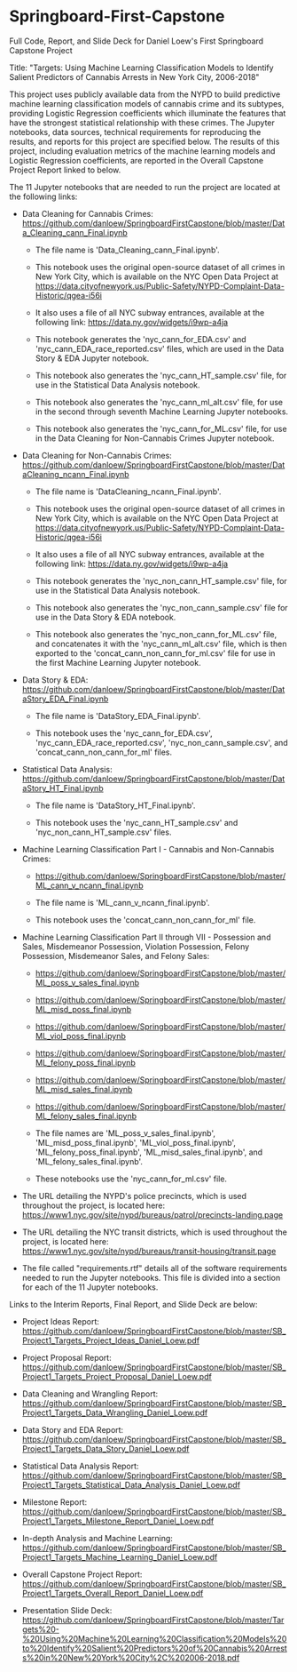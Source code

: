 # Springboard-First-Capstone
Full Code, Report, and Slide Deck for Daniel Loew's First Springboard Capstone Project

Title: "Targets: Using Machine Learning Classification Models to Identify Salient Predictors of Cannabis Arrests in New York City, 2006-2018"

This project uses publicly available data from the NYPD to build predictive machine learning classification models of cannabis crime and its subtypes, providing Logistic Regression coefficients which illuminate the features that have the strongest statistical relationship with these crimes. The Jupyter notebooks, data sources, technical requirements for reproducing the results, and reports for this project are specified below. The results of this project, including evaluation metrics of the machine learning models and Logistic Regression coefficients, are reported in the Overall Capstone Project Report linked to below. 

The 11 Jupyter notebooks that are needed to run the project are located at the following links:
  - Data Cleaning for Cannabis Crimes: https://github.com/danloew/SpringboardFirstCapstone/blob/master/Data_Cleaning_cann_Final.ipynb
  
    - The file name is 'Data_Cleaning_cann_Final.ipynb'.
    
    - This notebook uses the original open-source dataset of all crimes in New York City, which is available on the NYC Open 
     Data Project at https://data.cityofnewyork.us/Public-Safety/NYPD-Complaint-Data-Historic/qgea-i56i
     
    - It also uses a file of all NYC subway entrances, available at the following link: https://data.ny.gov/widgets/i9wp-a4ja
    
    - This notebook generates the 'nyc_cann_for_EDA.csv' and 'nyc_cann_EDA_race_reported.csv' files, which are used in the Data Story & EDA Jupyter notebook.
    
    - This notebook also generates the 'nyc_cann_HT_sample.csv' file, for use in the Statistical Data Analysis notebook.
    
    - This notebook also generates the 'nyc_cann_ml_alt.csv' file, for use in the second through seventh Machine Learning Jupyter notebooks.
     
    - This notebook also generates the 'nyc_cann_for_ML.csv' file, for use in the Data Cleaning for Non-Cannabis Crimes Jupyter notebook.
    
  - Data Cleaning for Non-Cannabis Crimes: https://github.com/danloew/SpringboardFirstCapstone/blob/master/DataCleaning_ncann_Final.ipynb
  
    - The file name is 'DataCleaning_ncann_Final.ipynb'.
    
    - This notebook uses the original open-source dataset of all crimes in New York City, which is available on the NYC Open 
     Data Project at https://data.cityofnewyork.us/Public-Safety/NYPD-Complaint-Data-Historic/qgea-i56i
     
    - It also uses a file of all NYC subway entrances, available at the following link: https://data.ny.gov/widgets/i9wp-a4ja 
    
    - This notebook generates the 'nyc_non_cann_HT_sample.csv' file, for use in the Statistical Data Analysis notebook.
    
    - This notebook also generates the 'nyc_non_cann_sample.csv' file for use in the Data Story & EDA notebook.
    
    - This notebook also generates the 'nyc_non_cann_for_ML.csv' file, and concatenates it with the 'nyc_cann_ml_alt.csv' file, which is then exported to the 'concat_cann_non_cann_for_ml.csv' file for use in the first Machine Learning Jupyter notebook.

  - Data Story & EDA: https://github.com/danloew/SpringboardFirstCapstone/blob/master/DataStory_EDA_Final.ipynb
   
    - The file name is 'DataStory_EDA_Final.ipynb'.
    
    - This notebook uses the 'nyc_cann_for_EDA.csv', 'nyc_cann_EDA_race_reported.csv', 'nyc_non_cann_sample.csv', and 'concat_cann_non_cann_for_ml' files.
    
  - Statistical Data Analysis: https://github.com/danloew/SpringboardFirstCapstone/blob/master/DataStory_HT_Final.ipynb
  
    - The file name is 'DataStory_HT_Final.ipynb'.
    
    - This notebook uses the 'nyc_cann_HT_sample.csv' and 'nyc_non_cann_HT_sample.csv' files.
    
- Machine Learning Classification Part I - Cannabis and Non-Cannabis Crimes: 
  - https://github.com/danloew/SpringboardFirstCapstone/blob/master/ML_cann_v_ncann_final.ipynb

  - The file name is 'ML_cann_v_ncann_final.ipynb'.
  
  - This notebook uses the 'concat_cann_non_cann_for_ml' file.
  
- Machine Learning Classification Part II through VII - Possession and Sales, Misdemeanor Possession, Violation Possession, Felony Possession, Misdemeanor Sales, and Felony Sales:
  - https://github.com/danloew/SpringboardFirstCapstone/blob/master/ML_poss_v_sales_final.ipynb
  - https://github.com/danloew/SpringboardFirstCapstone/blob/master/ML_misd_poss_final.ipynb
  - https://github.com/danloew/SpringboardFirstCapstone/blob/master/ML_viol_poss_final.ipynb
  - https://github.com/danloew/SpringboardFirstCapstone/blob/master/ML_felony_poss_final.ipynb
  - https://github.com/danloew/SpringboardFirstCapstone/blob/master/ML_misd_sales_final.ipynb
  - https://github.com/danloew/SpringboardFirstCapstone/blob/master/ML_felony_sales_final.ipynb
  
  - The file names are 'ML_poss_v_sales_final.ipynb', 'ML_misd_poss_final.ipynb', 'ML_viol_poss_final.ipynb', 'ML_felony_poss_final.ipynb', 'ML_misd_sales_final.ipynb', and 'ML_felony_sales_final.ipynb'.
  - These notebooks use the 'nyc_cann_for_ml.csv' file.
  
- The URL detailing the NYPD's police precincts, which is used throughout the project, is located here: https://www1.nyc.gov/site/nypd/bureaus/patrol/precincts-landing.page
- The URL detailing the NYC transit districts, which is used throughout the project, is located here: https://www1.nyc.gov/site/nypd/bureaus/transit-housing/transit.page 

- The file called "requirements.rtf" details all of the software requirements needed to run the Jupyter notebooks. This file is divided into a section for each of the 11 Jupyter notebooks.

Links to the Interim Reports, Final Report, and Slide Deck are below:
- Project Ideas Report: https://github.com/danloew/SpringboardFirstCapstone/blob/master/SB_Project1_Targets_Project_Ideas_Daniel_Loew.pdf

- Project Proposal Report: https://github.com/danloew/SpringboardFirstCapstone/blob/master/SB_Project1_Targets_Project_Proposal_Daniel_Loew.pdf

- Data Cleaning and Wrangling Report: https://github.com/danloew/SpringboardFirstCapstone/blob/master/SB_Project1_Targets_Data_Wrangling_Daniel_Loew.pdf

- Data Story and EDA Report: https://github.com/danloew/SpringboardFirstCapstone/blob/master/SB_Project1_Targets_Data_Story_Daniel_Loew.pdf

- Statistical Data Analysis Report: https://github.com/danloew/SpringboardFirstCapstone/blob/master/SB_Project1_Targets_Statistical_Data_Analysis_Daniel_Loew.pdf

- Milestone Report: https://github.com/danloew/SpringboardFirstCapstone/blob/master/SB_Project1_Targets_Milestone_Report_Daniel_Loew.pdf

- In-depth Analysis and Machine Learning: https://github.com/danloew/SpringboardFirstCapstone/blob/master/SB_Project1_Targets_Machine_Learning_Daniel_Loew.pdf

- Overall Capstone Project Report: https://github.com/danloew/SpringboardFirstCapstone/blob/master/SB_Project1_Targets_Overall_Report_Daniel_Loew.pdf

- Presentation Slide Deck: https://github.com/danloew/SpringboardFirstCapstone/blob/master/Targets%20-%20Using%20Machine%20Learning%20Classification%20Models%20to%20Identify%20Salient%20Predictors%20of%20Cannabis%20Arrests%20in%20New%20York%20City%2C%202006-2018.pdf
